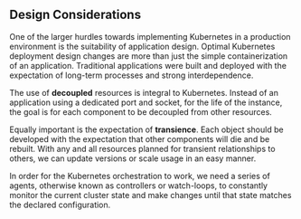 ## Design Considerations

One of the larger hurdles towards implementing Kubernetes in a production environment is the suitability of application design. Optimal Kubernetes deployment design changes are more than just the simple containerization of an application. Traditional applications were built and deployed with the expectation of long-term processes and strong interdependence.

The use of **decoupled** resources is integral to Kubernetes. Instead of an application using a dedicated port and socket, for the life of the instance, the goal is for each component to be decoupled from other resources.

Equally important is the expectation of **transience**. Each object should be developed with the expectation that other components will die and be rebuilt. With any and all resources planned for transient relationships to others, we can update versions or scale usage in an easy manner.

In order for the Kubernetes orchestration to work, we need a series of agents, otherwise known as controllers or watch-loops, to constantly monitor the current cluster state and make changes until that state matches the declared configuration.
